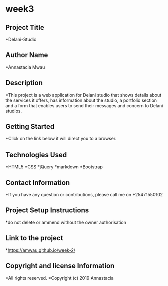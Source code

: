 # week3
## Project Title
*Delani-Studio

## Author Name
*Annastacia Mwau

## Description
*This project is a web application for Delani studio that shows details about the services it offers, has information about the studio, a portfolio section and a form that enables users to send their messages and concern to Delani studios.

## Getting Started
*Click on the link below it will direct you to a browser.

## Technologies Used
*HTML5 
*CSS
*jQuery
*markdown
*Bootstrap

## Contact Information
*If you have any question or contributions, please call me on +25471550102

## Project Setup Instructions
*do not delete or ammend without the owner authorisation

## Link to the project
*https://amwau.github.io/week-2/

## Copyright and license Information
*All rights reserved. *Copyright (c) 2019 Annastacia
